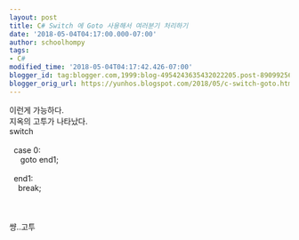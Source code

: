 ```yaml
---
layout: post
title: C# Switch 에 Goto 사용해서 여러분기 처리하기
date: '2018-05-04T04:17:00.000-07:00'
author: schoolhompy
tags:
- C#
modified_time: '2018-05-04T04:17:42.426-07:00'
blogger_id: tag:blogger.com,1999:blog-4954243635432022205.post-8909925624868164701
blogger_orig_url: https://yunhos.blogspot.com/2018/05/c-switch-goto.html
---
```


이런게 가능하다.<br />지옥의 고투가 나타났다.<br />switch<br /><br />&nbsp; case 0:<br />&nbsp; &nbsp; &nbsp;goto end1;<br /><br />&nbsp; end1:<br />&nbsp; &nbsp; break;<br /><br /><br /><br />썅..고투